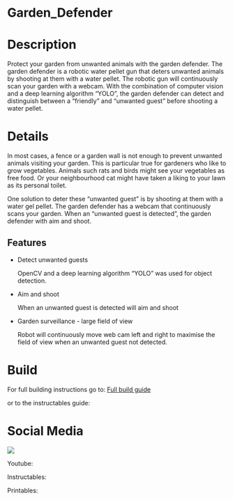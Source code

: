 # Garden_Defender
# Description

Protect your garden from unwanted animals with the garden defender. The garden defender is a robotic water pellet gun that deters unwanted animals by shooting at them with a water pellet. The robotic gun will continuously scan your garden with a webcam. With the combination of computer vision and a deep learning algorithm “YOLO”, the garden defender can detect and distinguish between a “friendly” and “unwanted guest” before shooting a water pellet. 

# Details

In most cases, a fence or a garden wall is not enough to prevent unwanted animals visiting your garden. This is particular true for gardeners who like to grow vegetables. Animals such rats and birds might see your vegetables as free food. Or your neighbourhood cat might have taken a liking to your lawn as its personal toilet. 

One solution to deter these “unwanted guest” is by shooting at them with a water gel pellet. The garden defender has a webcam that continuously scans your garden. When an “unwanted guest is detected”, the garden defender with aim and shoot. 

## Features

- Detect unwanted guests
    
    OpenCV and a deep learning algorithm “YOLO” was used for object detection. 
    
- Aim and shoot
    
    When an unwanted guest is detected will aim and shoot
    
- Garden surveillance - large field of view
    
    Robot will continuously move web cam left and right to maximise the field of view when an unwanted guest not detected.

# Build
For full building instructions go to:
[Full build guide](https://maeldorne.notion.site/Garden-Defender-f2392ed58dae446e874e89c7e9c0607c)

or to the instructables guide:


# Social Media
[<img src="https://camo.githubusercontent.com/451c9e00b3f8c9b6c15d4708d9c6293766e9766345a206114a135e4a597847b6/68747470733a2f2f7265732e636c6f7564696e6172792e636f6d2f6478737479337374362f696d6167652f75706c6f61642f76313634393339353835392f626c696e642d6e61762d73797374656d2f69636f6e73382d696e7374616772616d2d34385f6b356b7577692e706e67">](https://www.instagram.com/gardendefender_info/)

Youtube:

Instructables: 

Printables:
